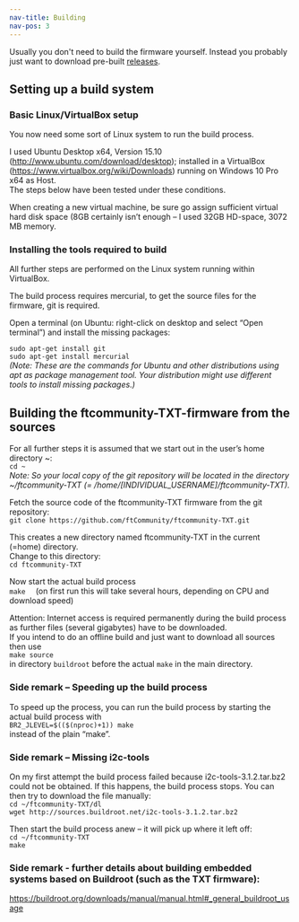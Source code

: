 ```yaml
---
nav-title: Building
nav-pos: 3
---
```


Usually you don't need to build the firmware yourself. Instead you probably just want to download pre-built [releases](https://github.com/ftCommunity/ftcommunity-TXT/releases).

## Setting up a build system

### Basic Linux/VirtualBox setup
You now need some sort of Linux system to run the build process. 

I used Ubuntu Desktop x64, Version 15.10 (http://www.ubuntu.com/download/desktop); installed in a VirtualBox (https://www.virtualbox.org/wiki/Downloads) running on Windows 10 Pro x64 as Host.  
The steps below have been tested under these conditions.

When creating a new virtual machine, be sure go assign sufficient virtual hard disk space (8GB certainly isn’t enough – I used 32GB HD-space, 3072 MB memory.

### Installing the tools required to build
All further steps are performed on the Linux system running within VirtualBox.

The build process requires mercurial, to get the source files for the firmware, git is required.

Open a terminal (on Ubuntu: right-click on desktop and select “Open terminal”) and install the missing packages:

``````````sudo apt-get install git``````````  
``````````sudo apt-get install mercurial``````````  
*(Note: These are the commands for Ubuntu and other distributions using apt as package management tool. Your distribution might use different tools to install missing packages.)*

## Building the ftcommunity-TXT-firmware from the sources
For all further steps it is assumed that we start out in the user’s home directory ~:  
``````````cd ~``````````  
*Note: So your local copy of the git repository will be located in the directory ~/ftcommunity-TXT (= /home/[INDIVIDUAL_USERNAME]/ftcommunity-TXT).*

Fetch the source code of the ftcommunity-TXT firmware from the git repository:  
``````````git clone https://github.com/ftCommunity/ftcommunity-TXT.git``````````

This creates a new directory named ftcommunity-TXT in the current (=home) directory.   
Change to this directory:  
``````````cd ftcommunity-TXT``````````

Now start the actual build process  
``````````make  ``````````
(on first run this will take several hours, depending on CPU and download speed)

Attention: Internet access is required permanently during the build process as further files (several gigabytes) have to be downloaded.  
If you intend to do an offline build and just want to download all sources then use  
``make source  ``  
in directory ``buildroot`` before the actual ``make`` in the main directory.

### Side remark – Speeding up the build process
To speed up the process, you can run the build process by starting the actual build process with  
``````````BR2_JLEVEL=$(($(nproc)+1)) make``````````  
instead of the plain “make”.

### Side remark – Missing i2c-tools
On my first attempt the build process failed because i2c-tools-3.1.2.tar.bz2 could not be obtained. If this happens, the build process stops. You can then try to download the file manually:  
``````````cd ~/ftcommunity-TXT/dl``````````  
``````````wget http://sources.buildroot.net/i2c-tools-3.1.2.tar.bz2``````````

Then start the build process anew – it will pick up where it left off:  
``````````cd ~/ftcommunity-TXT``````````  
``````````make  ``````````

### Side remark - further details about building embedded systems based on Buildroot (such as the TXT firmware):
https://buildroot.org/downloads/manual/manual.html#_general_buildroot_usage